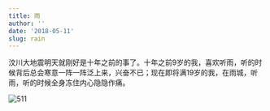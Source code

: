 ```yaml
---
title: 雨
author: ''
date: '2018-05-11'
slug: rain
---
```


汶川大地震明天就刚好是十年之前的事了。十年之前9岁的我，喜欢听雨，听的时候背后总会寒意一阵一阵泛上来，兴奋不已；现在即将满19岁的我，在雨城，听雨，听的时候全身冻住内心隐隐作痛。

![511](https://db.songqi.online/511.jpg)
